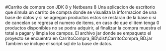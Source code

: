 #Carrito de compra con JDK 8 y Netbeans 8
Una aplicacion de escritorio que simula un carrito de compra donde se visualiza la informacion de una base de datos
y si se agregan productos estos se restaran de la base o si de cancelan se regresa el numero de items, en caso de que
el item tenga 0 productos disponibles no se podra adquirir, al finalizar la compra muestra el total a pagar y limpia
los campos.
El archivo jar donde se empaqueto el proyecto se encuentra en CarritoCompra_BD\dist\CarritoCompra_BD.jar
Tambien se incluye el script sql de la base de datos.
